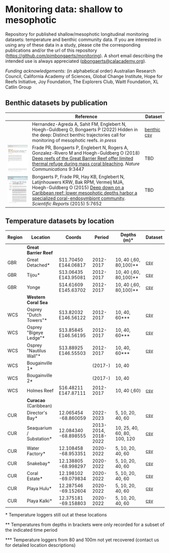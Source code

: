 # Monitoring data: shallow to mesophotic

Repository for published shallow/mesophotic longitudinal monitoring datasets: temperature and benthic community data. If you are interested in using any of these data in a study, please cite the corresponding publications and/or the url of this repository (https://github.com/pimbongaerts/monitoring). A short email describing the intended use is always appreciated (pbongaerts@calacademy.org).

*Funding acknowledgements:* (in alphabetical order) Australian Research Council, California Academy of Sciences, Global Change Institute, Hope for Reefs Initiative, Joy Foundation, The Explorers Club, Waitt Foundation, XL Catlin Group

## Benthic datasets by publication

|  | Reference                                                    | Dataset                                                      |
| ------ | ------------------------------------------------------------ | ------------------------------------------------------------ |
| | Hernandez-Agreda A, Sahit FM, Englebert N, Hoegh-Guldberg O, Bongaerts P (2022) Hidden in the deep: Distinct benthic trajectories call for monitoring of mesophotic reefs. *in press* | [benthic csv](https://github.com/pimbongaerts/monitoring/blob/master/benthic/2022_conslett.csv) |
| ![](screenshot2.png) | Frade PR, Bongaerts P, Englebert N, Rogers A, Gonzalez-Rivero M and Hoegh-Guldberg O (2018) [Deep reefs of the Great Barrier Reef offer limited thermal refuge during mass coral bleaching](https://dx.doi.org/10.1038/s41467-018-05741-0).  *Nature Communications* 9:3447 | TBD |
| ![](screenshot1.png) | Bongaerts P, Frade PR, Hay KB, Englebert N, Latijnhouwers KRW, Bak RPM, Vermeij MJA, Hoegh-Guldberg O (2015) [Deep down on a Caribbean reef: lower mesophotic depths harbor a specialized coral-endosymbiont community]( https://doi.org/10.1038/srep07652). *Scientific Reports* (2015) 5:7652 | TBD                                              |


## Temperature datasets by location

| Region | Location                | Coords               | Period                                                       | Depths (m)*                  | Dataset |
| ------ | ----------------------- | -------------------- | ------------------------------------------------------------ | ---------------------------- | ---------------------------- |
|  | **Great Barrier Reef** |  |  |  |  |
| GBR    | Great Detached*         | S11.70450 E144.06817 | 2012-2017| 10, 40 (,60, 80,100)**       |[csv](https://github.com/pimbongaerts/monitoring/blob/master/temperature/gbr_grdet.csv) |
| GBR    | Tijou*                  | S13.06435 E143.95081 | 2012-2017| 10, 40 (,60, 80,100)**       |[csv](https://github.com/pimbongaerts/monitoring/blob/master/temperature/gbr_tijou.csv) |
| GBR    | Yonge                  | S14.61609 E145.63702 | 2012-2017| 10, 40 (,60, 80,100)**       |[csv](https://github.com/pimbongaerts/monitoring/blob/master/temperature/gbr_yonge.csv) |
|  | **Western Coral Sea** |  | |  | |
| WCS    | Osprey "Dutch Towers"*  | S13.82032 E146.56122 | 2012-2017|10, 40, 60***| [csv](https://github.com/pimbongaerts/monitoring/blob/master/temperature/wcs_ospdt.csv) |
| WCS    | Osprey "Bigeye Ledge"*  | S13.85845 E146.56195 | 2012-2017| 10, 40, 60*** | [csv](https://github.com/pimbongaerts/monitoring/blob/master/temperature/wcs_ospbl.csv) |
| WCS    | Osprey "Nautilus Wall"* | S13.88925 E146.55503 | 2012-2017|10, 40, 60***| [csv](https://github.com/pimbongaerts/monitoring/blob/master/temperature/wcs_ospnw.csv) |
| WCS    | Bougainville 1*         |                      | (2017-)                                                      | 10, 40                       | |
| WCS    | Bougainville 2*         |                      | (2017-)                                                      | 10, 40                       | |
| WCS    | Holmes Reef             | S16.48211 E147.87111 | 2012-2017| 10, 40 (,60)                 |[csv](https://github.com/pimbongaerts/monitoring/blob/master/temperature/wcs_holme.csv) |
|  | **Curacao** (Caribbean) |  | |  | |
| CUR | Director's Bay* | 12.065454 -68.860059 | 2022-2023 | 5, 10, 20, 40, 60 | [csv](https://github.com/pimbongaerts/monitoring/blob/master/temperature/) |
| CUR | Seaquarium / Substation* | 12.084340 -68.898555 | 2013-2014,<br />2018-2022 | 10, 25, 40, 60, 80, 100, 120 | [csv](https://github.com/pimbongaerts/monitoring/blob/master/temperature/) |
| CUR | Water Factory* | 12.108458 -68.953351 | 2020-2022 | 5, 10, 20, 40, 60 | [csv](https://github.com/pimbongaerts/monitoring/blob/master/temperature/) |
| CUR | Snakebay* | 12.138805 -68.998297 | 2020-2022 | 5, 10, 20, 40, 60 | [csv](https://github.com/pimbongaerts/monitoring/blob/master/temperature/) |
| CUR | Coral Estate* | 12.198102 -69.079834 | 2020-2022 | 5, 10, 20, 40, 60 | [csv](https://github.com/pimbongaerts/monitoring/blob/master/temperature/) |
| CUR | Playa Hulu* | 12.287546 -69.152604 | 2020-2022 | 5, 10, 20, 40, 60 | [csv](https://github.com/pimbongaerts/monitoring/blob/master/temperature/) |
| CUR | Playa Kalki* | 12.375181 -69.158803 | 2020-2022 | 5, 10, 20, 40, 60 | [csv](https://github.com/pimbongaerts/monitoring/blob/master/temperature/) |

\* Temperature loggers still out at these locations

\** Temperatures from depths in brackets were only recorded for a subset of the indicated time period

\*** Temperature loggers from 80 and 100m not yet recovered (contact us for detailed location descriptions)

